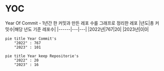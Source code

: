 # YOC
Year Of Commit - 1년간 한 커밋과 만든 레포 수를 그래프로 정리한 레포
|년도|총 커밋수|해당 년도 기준 레포수|
|------|---|---|
|2022년|767|20|
|2023년|0|0|

```mermaid
pie title Year Commit's
    "2022" : 767
    "2023" : 101
```
```mermaid
pie title Year keep Repositorie's
    "2022" : 20
    "2023" : 16
```

